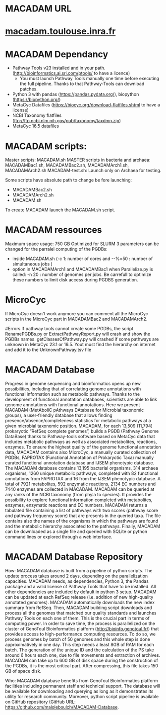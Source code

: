 # MACADAM URL
# [macadam.toulouse.inra.fr](macadam.toulouse.inra.fr)

# MACADAM Dependancy
- Pathway Tools v23 installed and in your path. (http://bioinformatics.ai.sri.com/ptools/ to have a licence)
  - You must launch Pathway Tools manually one time before executing the full pipeline. Thanks to that Pathway-Tools can download patches.
- Python 3 with pandas (https://pandas.pydata.org/), biopython (https://biopython.org/)
- MetaCyc Datafiles (https://biocyc.org/download-flatfiles.shtml to have a license)
- NCBI Taxonomy flatfiles (ftp://ftp.ncbi.nlm.nih.gov/pub/taxonomy/taxdmp.zip)
- MetaCyc 16.5 datafiles

# MACADAM scripts:
Master scripts: MACADAM.sh
MASTER scripts in bacteria and archaea: MACADAMBac1.sh, MACADAMBac2.sh, MACADAMArch1.sh, MACADAMArch2.sh
MACADAM-test.sh: Launch only on Archaea for testing.

Some scripts have absolute path to change be fore launching:
  - MACADAMBac2.sh
  - MACADAMArch2.sh
  - MACADAM.sh

To create MACADAM launch the MACADAM.sh script.

# MACADAM ressources
Maximum space usage: 750 GB
Optimized for SLURM
3 parameters can be changed for the parralel computing of the PGDBs:
  - inside MACADAM.sh (-c 1: number of cores and --%=50 : number of simultaneous jobs )
  - option in MACADAMArch1 and MACADAMBac1 when Parallelize.py is called: -n 20 : number of genomes per jobs.
Be carrefull to optimize these numbers to limit disk access during PGDBS generation.

# MicroCyc
If MicroCyc doesn't work anymore you can comment all the MicroCyc scripts in the MicroCyc part in MACADAMBac2 and MACADAMArch2.

#Errors
If pathway tools cannot create some PGDBs, the script RenamePGDBs.py or ExtractPathwayReport.py will crash and show the PGDBs names.
getClassesOfPathway.py will crashed if some pathways are unknown in MetaCyc 23.1 or 16.5. Yout must find the hierarchy on internet and add it to the UnknownPathway.tsv file



# MACADAM Database
Progress in genome sequencing and bioinformatics opens up new possibilities, including that of correlating genome annotations with functional information such as metabolic pathways. Thanks to the development of functional annotation databases, scientists are able to link genome annotations with functional annotations. Here we present MACADAM (MetAboliC pAthways DAtabase for Microbial taxonomic groups), a user-friendly database that allows finding presence/absence/completeness statistics for metabolic pathways at a given microbial taxonomic position. MACADAM, for each 13,509 (11,794) prokaryotic “RefSeq complete genomes”, builds a PGDB (Pathway Genome DataBase) thanks to Pathway-tools software based on MetaCyc data that includes metabolic pathways as well as associated metabolites, reactions, enzymes. To ensure the highest quality of the genome functional annotation data, MACADAM contains also MicroCyc, a manually curated collection of PGDBs, FAPROTAX (Functional Annotation of Prokaryotic Taxa) manually curated functional annotation database and IJSEM phenotypic database. The MACADAM database contains 13,195 bacterial organisms, 314 archaea organisms, 1260 unique metabolic pathways, completed with 82 functional annotations from FAPROTAX and 16 from the IJSEM phenotypic database. A total of 7921 metabolites, 592 enzymatic reactions, 2134 EC numbers and 7440 enzymes are collected in MACADAM. MACADAM can be queried at any ranks of the NCBI taxonomy (from phyla to species). It provides the possibility to explore functional information completed with metabolites, enzymes, enzymatic reactions and EC numbers. MACADAM returns a tabulated file containing a list of pathways with two scores (pathway score and pathway frequency score) that are presents in the queried taxa. The file contains also the names of the organisms in which the pathways are found and the metabolic hierarchy associated to the pathways. Finally, MACADAM can be downloaded as a single file and queried with SQLite or python command lines or explored through a web interface.

# MACADAM Database Repository

How: MACADAM database is built from a pipeline of python scripts. The update process takes around 2 days, depending on the parallelization capacities. MACADAM needs, as dependencies, Python 3, the Pandas package and a valid license of Pathway Tools that have to be installed. All other dependencies are included by default in python 3 setup. MACADAM can be updated at each RefSeq release (i.e. addition of new high-quality annotated genomes). MACADAM automatically downloads the new index summary from RefSeq. Then, MACADAM building script downloads and process all the genomes that matched our quality standards and launches Pathway Tools on each one of them. This is the crucial part in terms of computing power. In order to save time, the process is parallelized on the cluster of GenoToul Bioinformatics platform (http://bioinfo.genotoul.fr/) that provides access to high-performance computing resources. To do so, we process genomes by batch of 50 genomes and this whole step is done approximatively in one day. This step needs a least 8GB of RAM for each batch. The generation of the unique ID and the calculation of the PS take around 6 hours each one, due to file movements and extraction of archives. MACADAM can take up to 600 GB of disk space during the construction of the PGDBs, it is the most critical part. After compressing, this file takes 150 GB of space disk.

Who: MACADAM database benefits from GenoToul Bioinformatics platform facilities including permanent staff and technical support. The database will be available for downloading and querying as long as it demonstrates its utility for research community. Moreover, python script pipeline is available on GitHub repository (GitHub URL: https://github.com/maloleboulch/MACADAM-Database.
